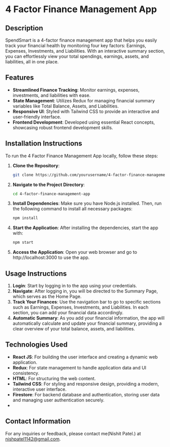 # 4 Factor Finance Management App

## Description

SpendSmart is a 4-factor finance management app that helps you easily track your financial health by monitoring four key factors: Earnings, Expenses, Investments, and Liabilities. With an interactive summary section, you can effortlessly view your total spendings, earnings, assets, and liabilities, all in one place.

## Features

- **Streamlined Finance Tracking**: Monitor earnings, expenses, investments, and liabilities with ease.
- **State Management**: Utilizes Redux for managing financial summary variables like Total Balance, Assets, and Liabilities.
- **Responsive UI**: Styled with Tailwind CSS to provide an interactive and user-friendly interface.
- **Frontend Development**: Developed using essential React concepts, showcasing robust frontend development skills.

## Installation Instructions

To run the 4 Factor Finance Management App locally, follow these steps:

1. **Clone the Repository**:
   ```bash
   git clone https://github.com/yourusername/4-factor-finance-management-app.git
2. **Navigate to the Project Directory**:
   ```bash
   cd 4-factor-finance-management-app
3. **Install Dependencies**:
   Make sure you have Node.js installed. Then, run the following command to install all necessary packages:
   ```bash
   npm install
4. **Start the Application**:
  After installing the dependencies, start the app with:
   ```bash
   npm start
5. **Access the Application**:
  Open your web browser and go to http://localhost:3000 to use the app.

## Usage Instructions

1. **Login**: Start by logging in to the app using your credentials.
2. **Navigate**: After logging in, you will be directed to the Summary Page, which serves as the Home Page.
3. **Track Your Finances**: Use the navigation bar to go to specific sections such as Earnings, Expenses, Investments, and Liabilities. In each section, you can add your financial data accordingly.
4. **Automatic Summary**: As you add your financial information, the app will automatically calculate and update your financial summary, providing a clear overview of your total balance, assets, and liabilities.

## Technologies Used

- **React JS**: For building the user interface and creating a dynamic web application.
- **Redux**: For state management to handle application data and UI consistency.
- **HTML**: For structuring the web content.
- **Tailwind CSS**: For styling and responsive design, providing a modern, interactive user interface.
- **Firestore**: For backend database and authentication, storing user data and managing user authentication securely.
- 
## Contact Information

For any inquiries or feedback, please contact me(Nishit Patel.) at nishpatel1142@gmail.com.
